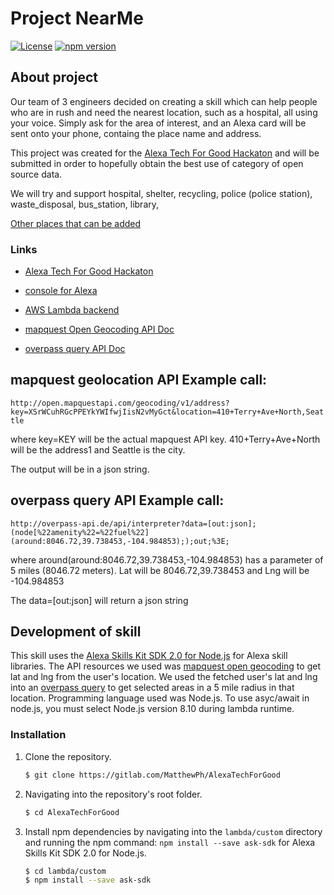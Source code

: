 # Project NearMe
[![License](https://img.shields.io/badge/License-Apache%202.0-blue.svg)](https://opensource.org/licenses/Apache-2.0)
[![npm version](https://badge.fury.io/js/npm.svg)](https://badge.fury.io/js/npm)

## About project 
Our team of 3 engineers decided on creating a skill which can help people who 
are in rush and need the nearest location, such as a hospital, all using your voice. Simply ask for the area of interest,
and an Alexa card will be sent onto your phone, containg the place name and address.

This project was created for the [Alexa Tech For Good Hackaton](https://alexatechforgood.devpost.com/)
and will be submitted in order to hopefully obtain the best use of category of open source data.

We will try and support 
hospital,
shelter,
recycling,
police (police station),
waste_disposal,
bus_station,
library,

[Other places that can be added](https://wiki.openstreetmap.org/wiki/Key:amenity)

### Links 
* [Alexa Tech For Good Hackaton](https://alexatechforgood.devpost.com/)
* [console for Alexa](https://developer.amazon.com/alexa/console/ask_)
* [AWS Lambda backend](https://console.aws.amazon.com/lambda/home?region=us-east-1#/functions)

* [mapquest Open Geocoding API Doc](https://developer.mapquest.com/documentation/open/geocoding-api/)
* [overpass query API Doc](https://wiki.openstreetmap.org/wiki/Overpass_API/Overpass_API_by_Example)


## mapquest geolocation API Example call:
``` http://open.mapquestapi.com/geocoding/v1/address?key=XSrWCuhRGcPPEYkYWIfwjIisN2vMyGct&location=410+Terry+Ave+North,Seattle ``` 

where key=KEY will be the actual mapquest API key. 410+Terry+Ave+North will be the address1 and Seattle is the city.

The output will be in a json string.

## overpass query API Example call:
``` http://overpass-api.de/api/interpreter?data=[out:json];(node[%22amenity%22=%22fuel%22](around:8046.72,39.738453,-104.984853););out;%3E; ``` 

where around(around:8046.72,39.738453,-104.984853) has a parameter of 5 miles (8046.72 meters). 
Lat will be 8046.72,39.738453 and Lng will be -104.984853

The data=[out:json] will return a json string

## Development of skill
This skill uses the [Alexa Skills Kit SDK 2.0 for Node.js](https://github.com/alexa/alexa-skills-kit-sdk-for-nodejs) for Alexa skill libraries.
The API resources we used was [mapquest open geocoding](https://developer.mapquest.com/documentation/open/geocoding-api/) to get lat and lng from the user's location.
We used the fetched user's lat and lng into an [overpass query](https://wiki.openstreetmap.org/wiki/Overpass_API/Overpass_API_by_Example) to get selected areas in a 5 mile radius in that location.
Programming language used was Node.js. To use asyc/await in node.js, you must select Node.js version 8.10 during lambda runtime.

### Installation
1. Clone the repository.

	```bash
	$ git clone https://gitlab.com/MatthewPh/AlexaTechForGood
	```

2. Navigating into the repository's root folder.

	```bash
	$ cd AlexaTechForGood
	```

3. Install npm dependencies by navigating into the `lambda/custom` directory and running the npm command: `npm install --save ask-sdk` for Alexa Skills Kit SDK 2.0 for Node.js.

	```bash
	$ cd lambda/custom
	$ npm install --save ask-sdk
	```

